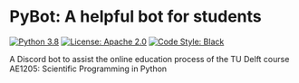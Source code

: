 # PyBot: A helpful bot for students

[![Python 3.8][python_badge]](https://www.python.org/downloads/release/python-382/)
[![License: Apache 2.0][apache_badge]](https://www.apache.org/licenses/LICENSE-2.0)
[![Code Style: Black][black_badge]](https://github.com/ambv/black)

A Discord bot to assist the online education process of the TU Delft course
AE1205: Scientific Programming in Python

<!-- Un-wrapped URL's below (Mostly for Badges) -->
[python_badge]: https://img.shields.io/badge/python-3.8-blue.svg
[apache_badge]: https://img.shields.io/badge/license-Apache%202.0-brightgreen.svg
[black_badge]: https://img.shields.io/badge/code%20style-black-000000.svg
